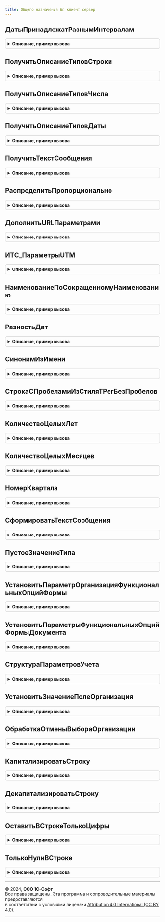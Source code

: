 ```yaml
---
title: Общего назначения бп клиент сервер
---
```



## ДатыПринадлежатРазнымИнтервалам
<details style="margin: 1em 0; padding: 0.5em; border: 1px solid #ccc; border-radius: 6px;">

<summary style="font-weight: bold; cursor: pointer;">Описание, пример вызова</summary>

```bsl
// Функция проверяет, что две переданные даты находятся между разными элементами
// упорядоченного массива.
//
// Параметры:
//	Дата1 - Дата - Первая проверяемая дата.
//  Дата2 - Дата - Вторая проверяемая дата.
//	ИнтервалДат - Массив - Упорядоченный массив дат, каждый элемент которого определяет
//							новую границу интервала.
//
// Возвращаемое значение:
//	Булево - Истина, если даты принадлежат разным интервалам.
//
Функция ДатыПринадлежатРазнымИнтервалам(Знач Дата1, Знач Дата2, ИнтервалДат) Экспорт
```

Пример вызова
```bsl
Результат = ОбщегоНазначенияБПКлиентСервер.ДатыПринадлежатРазнымИнтервалам(Дата1, Дата2, ИнтервалДат) 
```
</details>

## ПолучитьОписаниеТиповСтроки
<details style="margin: 1em 0; padding: 0.5em; border: 1px solid #ccc; border-radius: 6px;">

<summary style="font-weight: bold; cursor: pointer;">Описание, пример вызова</summary>

```bsl

// Устарела. Следует использовать ОбщегоНазначения.ОписаниеТипаСтрока
// Служебная функция, предназначенная для получения описания типов строки, заданной длины.
//
// Параметры:
//  ДлинаСтроки - число, длина строки.
//
// Возвращаемое значение:
//  ОписаниеТипов - для строки указанной длины.
//
Функция ПолучитьОписаниеТиповСтроки(ДлинаСтроки) Экспорт
```

Пример вызова
```bsl
Результат = ОбщегоНазначенияБПКлиентСервер.ПолучитьОписаниеТиповСтроки(ДлинаСтроки) 
```
</details>

## ПолучитьОписаниеТиповЧисла
<details style="margin: 1em 0; padding: 0.5em; border: 1px solid #ccc; border-radius: 6px;">

<summary style="font-weight: bold; cursor: pointer;">Описание, пример вызова</summary>

```bsl

// Устарела. Следует использовать ОбщегоНазначения.ОписаниеТипаЧисло.
// Служебная функция, предназначенная для получения описания типов числа, заданной разрядности.
//
// Параметры:
//  Разрядность 			- число, разряд числа.
//  РазрядностьДробнойЧасти - число, разряд дробной части.
//  ЗнакЧисла				- ДопустимыйЗнак, знак числа.
//
// Возвращаемое значение:
//  ОписаниеТипов - для числа указанной разрядности.
//
Функция ПолучитьОписаниеТиповЧисла(Разрядность, РазрядностьДробнойЧасти = 0, ЗнакЧисла = Неопределено) Экспорт
```

Пример вызова
```bsl
Результат = ОбщегоНазначенияБПКлиентСервер.ПолучитьОписаниеТиповЧисла(Разрядность, РазрядностьДробнойЧасти, ЗнакЧисла);
```
</details>

## ПолучитьОписаниеТиповДаты
<details style="margin: 1em 0; padding: 0.5em; border: 1px solid #ccc; border-radius: 6px;">

<summary style="font-weight: bold; cursor: pointer;">Описание, пример вызова</summary>

```bsl

// Устарела. Следует использовать ОбщегоНазначения.ОписаниеТипаДата.
// Служебная функция, предназначенная для получения описания типов даты.
//
// Параметры:
//  ЧастиДаты - системное перечисление ЧастиДаты.
//
// Возвращаемое значение:
//	ОписаниеТипов - Описание типов даты.
//
Функция ПолучитьОписаниеТиповДаты(ЧастиДаты) Экспорт
```

Пример вызова
```bsl
Результат = ОбщегоНазначенияБПКлиентСервер.ПолучитьОписаниеТиповДаты(ЧастиДаты) 
```
</details>

## ПолучитьТекстСообщения
<details style="margin: 1em 0; padding: 0.5em; border: 1px solid #ccc; border-radius: 6px;">

<summary style="font-weight: bold; cursor: pointer;">Описание, пример вызова</summary>

```bsl

// Устарела. Следует использовать ОбщегоНазначенияКлиентСервер.ТекстОшибкиЗаполнения
// Формирует текст сообщения, подставляя значения
// параметров в шаблоны сообщений.
//
// Параметры
//  ВидПоля       - Строка - может принимать значения:
//                  Поле, Колонка, Список.
//  ВидСообщения  - Строка - может принимать значения:
//                  Заполнение, Корректность.
//  Параметр1     - Строка - имя поля.
//  Параметр2     - Строка - номер строки.
//  Параметр3     - Строка - имя списка.
//  Параметр4     - Строка - текст сообщения о некорректности заполнения.
//
// Возвращаемое значение:
//   Строка - Текст сообщения.
//
Функция ПолучитьТекстСообщения(ВидПоля = "Поле", ВидСообщения = "Заполнение", Экспорт
```

Пример вызова
```bsl
Результат = ОбщегоНазначенияБПКлиентСервер.ПолучитьТекстСообщения(ВидПоля, ВидСообщения, );
```
</details>

## РаспределитьПропорционально
<details style="margin: 1em 0; padding: 0.5em; border: 1px solid #ccc; border-radius: 6px;">

<summary style="font-weight: bold; cursor: pointer;">Описание, пример вызова</summary>

```bsl

//++ НЕ УТ

// Устарела. См. ОбщегоНазначенияКлиентСервер.РаспределитьСуммуПропорциональноКоэффициентам().
// Функция выполняет пропорциональное распределение суммы в соответствии
// с заданными коэффициентами распределения.
//
// Параметры:
//		ИсхСумма - Число - Распределяемая сумма.
//		МассивКоэф - Массив - Массив коэффициентов распределения.
//		Точность - Число - Точность округления при распределении. Необязателен.
//
//	Возвращаемое значение:
//		МассивСумм - Массив - Массив размерностью равный массиву коэффициентов, содержит
//			суммы в соответствии с весом коэффициента (из массива коэффициентов)
//          В случае если распределить не удалось (сумма = 0, кол-во коэф. = 0,
//          или суммарный вес коэф. = 0), тогда возвращается значение Неопределено.
//
Функция РаспределитьПропорционально(Знач ИсхСумма, МассивКоэф, Знач Точность = 2) Экспорт
```

Пример вызова
```bsl
Результат = ОбщегоНазначенияБПКлиентСервер.РаспределитьПропорционально(ИсхСумма, МассивКоэф, Точность);
```
</details>

## ДополнитьURLПараметрами
<details style="margin: 1em 0; padding: 0.5em; border: 1px solid #ccc; border-radius: 6px;">

<summary style="font-weight: bold; cursor: pointer;">Описание, пример вызова</summary>

```bsl

//-- НЕ УТ

// Дополняет URL параметрами (элемент query rfc 3986)
//
// Параметры:
//  URL          - Строка - URL без элементов query и fragment (без символов ? и #)
//  ПараметрыURL - Массив - имена и значения параметров в виде "key=value".
//                          Они будут включены в URL с разделителями &
//
// Возвращаемое значение:
//  Строка - дополненный URL
//
Функция ДополнитьURLПараметрами(URL, ПараметрыURL) Экспорт
```

Пример вызова
```bsl
Результат = ОбщегоНазначенияБПКлиентСервер.ДополнитьURLПараметрами(URL, ПараметрыURL) 
```
</details>

## ИТС_ПараметрыUTM
<details style="margin: 1em 0; padding: 0.5em; border: 1px solid #ccc; border-radius: 6px;">

<summary style="font-weight: bold; cursor: pointer;">Описание, пример вызова</summary>

```bsl

// Параметры UTM (Urchin Tracking Module) для материалов на its.1c.ru
//
// Возвращаемое значение:
//  Массив из Строка - каждый элемент - имя и значение параметра, разделенные символом "="
//
Функция ИТС_ПараметрыUTM() Экспорт
```

Пример вызова
```bsl
Результат = ОбщегоНазначенияБПКлиентСервер.ИТС_ПараметрыUTM() 
```
</details>

## НаименованиеПоСокращенномуНаименованию
<details style="margin: 1em 0; padding: 0.5em; border: 1px solid #ccc; border-radius: 6px;">

<summary style="font-weight: bold; cursor: pointer;">Описание, пример вызова</summary>

```bsl

// Возвращает наименование организации по сокращенному.
//
// Параметры:
//   СокращенноеНаименование - Строка - Сокращенное наименование организации.
//
// Возвращаемое значение:
//   Наименование - Строка - Наименование организации, полученное из сокращенного.
//
Функция НаименованиеПоСокращенномуНаименованию(СокращенноеНаименование) Экспорт
```

Пример вызова
```bsl
Результат = ОбщегоНазначенияБПКлиентСервер.НаименованиеПоСокращенномуНаименованию(СокращенноеНаименование) 
```
</details>

## РазностьДат
<details style="margin: 1em 0; padding: 0.5em; border: 1px solid #ccc; border-radius: 6px;">

<summary style="font-weight: bold; cursor: pointer;">Описание, пример вызова</summary>

```bsl

// Возвращает разницу между двумя датами.
// Аналогично функции языка запросов игнорирует младшие части дат,
// которые меньше, чем параметр Периодичность.
//
// Например:
//	РазностьДат('2019-12-31', '2020-01-01', Перечисления.Периодичность.Год) = 1
//	РазностьДат('2019-08-24', '2020-05-17', Перечисления.Периодичность.Месяц) = 9
//
// Параметры:
//   ДатаНачала - Дата - начальная дата периода
//   ДатаОкончания - Дата - конечная дата периода
//   Периодичность - ПеречислениеСсылка.Периодичность - вариант расчета разности дат.
//
// Возвращаемое значение:
//   Число - количество между двумя датами.
//
Функция РазностьДат(ДатаНачала, ДатаОкончания, Периодичность) Экспорт
```

Пример вызова
```bsl
Результат = ОбщегоНазначенияБПКлиентСервер.РазностьДат(ДатаНачала, ДатаОкончания, Периодичность) 
```
</details>

## СинонимИзИмени
<details style="margin: 1em 0; padding: 0.5em; border: 1px solid #ccc; border-radius: 6px;">

<summary style="font-weight: bold; cursor: pointer;">Описание, пример вызова</summary>

```bsl

// Возвращает синоним из имени реквизита объекта.
//
// Параметры:
//  ИмяРеквизита - Строка - имя реквизита объекта, строки-идентификаторы, разделенные точками
//                          (например: ОсновноеСредство.ГруппаОС, Номенклатура.Артикул).
//
// Возвращаемое значение:
//  Строка - синоним из имени реквизита объекта.
//
Функция СинонимИзИмени(ИмяРеквизита) Экспорт
```

Пример вызова
```bsl
Результат = ОбщегоНазначенияБПКлиентСервер.СинонимИзИмени(ИмяРеквизита) 
```
</details>

## СтрокаСПробеламиИзСтиляТРегБезПробелов
<details style="margin: 1em 0; padding: 0.5em; border: 1px solid #ccc; border-radius: 6px;">

<summary style="font-weight: bold; cursor: pointer;">Описание, пример вызова</summary>

```bsl

// Возвращает строку из слов, разделенных пробелами из строки в стиле ТРег без пробелов
// (когда несколько слов пишутся слитно без пробелов, при этом каждое слово пишется с прописной буквы).
//
// Параметры:
//  СтрокаВСтилеТРегБезПробелов   - Строка - строка в стиле ТРег без пробелов.
//  МассивАббревиатур             - Массив - массив из строк - аббревиатур, которые не преобразовываются.
//  ДекапитализироватьПервоеСлово - Булево - преобразовать первую букву первого слова строки в нижний
//                                           регистр, по-умолчанию - Ложь.
//
// Возвращаемое значение:
//  Строка - строка из слов, разделенных пробелами.
//
Функция СтрокаСПробеламиИзСтиляТРегБезПробелов(СтрокаВСтилеТРегБезПробелов, МассивАббревиатур, ДекапитализироватьПервоеСлово = Ложь) Экспорт
```

Пример вызова
```bsl
Результат = ОбщегоНазначенияБПКлиентСервер.СтрокаСПробеламиИзСтиляТРегБезПробелов(СтрокаВСтилеТРегБезПробелов, МассивАббревиатур, ДекапитализироватьПервоеСлово);
```
</details>

## КоличествоЦелыхЛет
<details style="margin: 1em 0; padding: 0.5em; border: 1px solid #ccc; border-radius: 6px;">

<summary style="font-weight: bold; cursor: pointer;">Описание, пример вызова</summary>

```bsl

// Возвращает количество полных (целых) лет между двумя датами.
//
// Например:
//	КоличествоЦелыхЛет('2019-12-31', '2020-01-01') = 0
//
// Параметры:
//   ДатаНачала - Дата - начальная дата периода
//   ДатаОкончания - Дата - конечная дата периода
//
// Возвращаемое значение:
//	Число - количество полных (целых) лет.
//
Функция КоличествоЦелыхЛет(ДатаНачала, ДатаОкончания) Экспорт
```

Пример вызова
```bsl
Результат = ОбщегоНазначенияБПКлиентСервер.КоличествоЦелыхЛет(ДатаНачала, ДатаОкончания) 
```
</details>

## КоличествоЦелыхМесяцев
<details style="margin: 1em 0; padding: 0.5em; border: 1px solid #ccc; border-radius: 6px;">

<summary style="font-weight: bold; cursor: pointer;">Описание, пример вызова</summary>

```bsl

// Возвращает количество полных (целых) месяцев между двумя датами.
//
// Например:
//	КоличествоЦелыхМесяцев('2019-08-24', '2020-05-17') = 8
//
// Параметры:
//   ДатаНачала - Дата - начальная дата периода
//   ДатаОкончания - Дата - конечная дата периода
//
// Возвращаемое значение:
//	Число - количество полных (целых) месяцев.
//
Функция КоличествоЦелыхМесяцев(ДатаНачала, ДатаОкончания) Экспорт
```

Пример вызова
```bsl
Результат = ОбщегоНазначенияБПКлиентСервер.КоличествоЦелыхМесяцев(ДатаНачала, ДатаОкончания) 
```
</details>

## НомерКвартала
<details style="margin: 1em 0; padding: 0.5em; border: 1px solid #ccc; border-radius: 6px;">

<summary style="font-weight: bold; cursor: pointer;">Описание, пример вызова</summary>

```bsl

// Возвращает номер квартала, которому принадлежит переданная дата.
//
// Параметры:
//   Дата - Дата - дата, для которой необходимо вычислить номер квартала
//
// Возвращаемое значение:
//   Число - номер квартала
//
Функция НомерКвартала(Дата) Экспорт
```

Пример вызова
```bsl
Результат = ОбщегоНазначенияБПКлиентСервер.НомерКвартала(Дата) 
```
</details>

## СформироватьТекстСообщения
<details style="margin: 1em 0; padding: 0.5em; border: 1px solid #ccc; border-radius: 6px;">

<summary style="font-weight: bold; cursor: pointer;">Описание, пример вызова</summary>

```bsl

//++ НЕ УТ

// Функция убирает из текста сообщения служебную информацию.
//
// Параметры:
//  ТекстСообщения - Строка - Исходный текст сообщения.
//
// Возвращаемое значение:
//   Строка - Текст сообщения без служебной информации.
//
Функция СформироватьТекстСообщения(Знач ТекстСообщения) Экспорт
```

Пример вызова
```bsl
Результат = ОбщегоНазначенияБПКлиентСервер.СформироватьТекстСообщения(ТекстСообщения) 
```
</details>

## ПустоеЗначениеТипа
<details style="margin: 1em 0; padding: 0.5em; border: 1px solid #ccc; border-radius: 6px;">

<summary style="font-weight: bold; cursor: pointer;">Описание, пример вызова</summary>

```bsl

////////////////////////////////////////////////////////////////////////////////
// МАТЕМАТИКА

// Предназначена для получения пустого значения заданного типа:
//	примитивного, или ссылочного.
//
// Параметры:
//	ЗаданныйТип - Тип - Тип, пустое значение которого нужно получить.
//
// Возвращаемое значение:
//	Произвольный - Пустое значение указанного типа.
//
Функция ПустоеЗначениеТипа(ЗаданныйТип) Экспорт
```

Пример вызова
```bsl
Результат = ОбщегоНазначенияБПКлиентСервер.ПустоеЗначениеТипа(ЗаданныйТип) 
```
</details>

## УстановитьПараметрОрганизацияФункциональныхОпцийФормы
<details style="margin: 1em 0; padding: 0.5em; border: 1px solid #ccc; border-radius: 6px;">

<summary style="font-weight: bold; cursor: pointer;">Описание, пример вызова</summary>

```bsl

////////////////////////////////////////////////////////////////////////////////
// ПРОЦЕДУРЫ И ФУНКЦИИ РАБОТЫ С ФУНКЦИОНАЛЬНЫМИ ОПЦИЯМИ

// Процедура устанавливает функциональные опции формы.
//
// Параметры:
//	Форма - ФормаКлиентскогоПриложения - Форма, в которой требуется установить функциональные опции.
//	Организация - СправочникСсылка.Организации - Ссылка на организацию.
//	Период - Дата - Дата установки периодических опций.
//
Процедура УстановитьПараметрОрганизацияФункциональныхОпцийФормы(Форма, Организация, Период = Неопределено) Экспорт
```

Пример вызова
```bsl
ОбщегоНазначенияБПКлиентСервер.УстановитьПараметрОрганизацияФункциональныхОпцийФормы(Форма, Организация, Период);
```
</details>

## УстановитьПараметрыФункциональныхОпцийФормыДокумента
<details style="margin: 1em 0; padding: 0.5em; border: 1px solid #ccc; border-radius: 6px;">

<summary style="font-weight: bold; cursor: pointer;">Описание, пример вызова</summary>

```bsl

// Процедура устанавливает функциональные опции формы документа.
//
// Параметры:
//	Форма - ФормаКлиентскогоПриложения - Форма, в которой требуется установить функциональные опции.
//
Процедура УстановитьПараметрыФункциональныхОпцийФормыДокумента(Форма) Экспорт
```

Пример вызова
```bsl
ОбщегоНазначенияБПКлиентСервер.УстановитьПараметрыФункциональныхОпцийФормыДокумента(Форма) 
```
</details>

## СтруктураПараметровУчета
<details style="margin: 1em 0; padding: 0.5em; border: 1px solid #ccc; border-radius: 6px;">

<summary style="font-weight: bold; cursor: pointer;">Описание, пример вызова</summary>

```bsl

// Функция возвращает новую структуру параметров учета.
//
// Возвращаемое значение:
//	Структура - Новая структура параметров учета.
//
Функция СтруктураПараметровУчета() Экспорт
```

Пример вызова
```bsl
Результат = ОбщегоНазначенияБПКлиентСервер.СтруктураПараметровУчета() 
```
</details>

## УстановитьЗначениеПолеОрганизация
<details style="margin: 1em 0; padding: 0.5em; border: 1px solid #ccc; border-radius: 6px;">

<summary style="font-weight: bold; cursor: pointer;">Описание, пример вызова</summary>

```bsl

//-- НЕ УТ

////////////////////////////////////////////////////////////////////////////////
// ПРОГРАММНЫЙ ИНТЕРФЕЙС ПОЛЯ ВЫБОРА ОРГАНИЗАЦИИ С ОБОСОБЛЕННЫМИ ПОДРАЗДЕЛЕНИЯМИ
//

// Устанавливает значение поля организации.
//
// Параметры:
//	ПолеОрганизация - РеквизитФормы - Реквизит формы, в котором нужно установить значение.
//	Организация - СправочникСсылка.Организации - Организация, для которой нужно установить реквизит.
//	ВключатьОбособленныеПодразделения - Булево - Признак, что нужно включать обособленные подразделения.
//
Процедура УстановитьЗначениеПолеОрганизация(ПолеОрганизация, Организация, ВключатьОбособленныеПодразделения) Экспорт
```

Пример вызова
```bsl
ОбщегоНазначенияБПКлиентСервер.УстановитьЗначениеПолеОрганизация(ПолеОрганизация, Организация, ВключатьОбособленныеПодразделения) 
```
</details>

## ОбработкаОтменыВыбораОрганизации
<details style="margin: 1em 0; padding: 0.5em; border: 1px solid #ccc; border-radius: 6px;">

<summary style="font-weight: bold; cursor: pointer;">Описание, пример вызова</summary>

```bsl

// Устанавливает значения выбранных реквизитов при отказе от выбора значения (выборе пустого значения).
//
// Параметры:
//	ПолеОрганизация - РеквизитФормы - Реквизит формы, в котором нужно установить значение.
//	Организация - СправочникСсылка.Организации - Организация, для которой нужно установить реквизит.
//	ВключатьОбособленныеПодразделения - Булево - Признак, что нужно включать обособленные подразделения.
//
Процедура ОбработкаОтменыВыбораОрганизации(ПолеОрганизация, Организация, ВключатьОбособленныеПодразделения) Экспорт
```

Пример вызова
```bsl
ОбщегоНазначенияБПКлиентСервер.ОбработкаОтменыВыбораОрганизации(ПолеОрганизация, Организация, ВключатьОбособленныеПодразделения) 
```
</details>

## КапитализироватьСтроку
<details style="margin: 1em 0; padding: 0.5em; border: 1px solid #ccc; border-radius: 6px;">

<summary style="font-weight: bold; cursor: pointer;">Описание, пример вызова</summary>

```bsl

////////////////////////////////////////////////////////////////////////////////
// СТРОКОВЫЕ ФУНКЦИИ

// Капитализирует строку - приводит к принятому в полных предложениях написанию:
// первый символ в верхнем регистре, остальные - без изменения.
// Например:
//  "это тест"      -> "Это тест"
//  "тест Тьюринга" -> "Тест Тьюринга"
//  "/test.txt"     -> "/test.txt"
//
// Параметры:
//  ИсходнаяСтрока - Строка - строка, текст полного предложения.
//
// Возвращаемое значение:
//  Строка - капитализированная строка.
//
Функция КапитализироватьСтроку(ИсходнаяСтрока) Экспорт
```

Пример вызова
```bsl
Результат = ОбщегоНазначенияБПКлиентСервер.КапитализироватьСтроку(ИсходнаяСтрока) 
```
</details>

## ДекапитализироватьСтроку
<details style="margin: 1em 0; padding: 0.5em; border: 1px solid #ccc; border-radius: 6px;">

<summary style="font-weight: bold; cursor: pointer;">Описание, пример вызова</summary>

```bsl

// Декапитализирует строку - изменяет регистр первого символа с верхнего на нижний.
// первый символ в нижнем регистре, остальные - без изменения.
// Например:
//  "Это тест"      -> "это тест"
//  "тест Тьюринга" -> "тест Тьюринга"
//  "/test.txt"     -> "/test.txt"
//
// Параметры:
//  ИсходнаяСтрока - Строка - строка, текст полного предложения.
//
// Возвращаемое значение:
//  Строка - декапитализированная строка.
//
Функция ДекапитализироватьСтроку(ИсходнаяСтрока) Экспорт
```

Пример вызова
```bsl
Результат = ОбщегоНазначенияБПКлиентСервер.ДекапитализироватьСтроку(ИсходнаяСтрока) 
```
</details>

## ОставитьВСтрокеТолькоЦифры
<details style="margin: 1em 0; padding: 0.5em; border: 1px solid #ccc; border-radius: 6px;">

<summary style="font-weight: bold; cursor: pointer;">Описание, пример вызова</summary>

```bsl

// Функция возвращает строку, которая содержит только цифры из исходной строки.
//
// Параметры:
//	ИсходнаяСтрока - Строка - Исходная строка.
//
// Возвращаемое значение:
//	Строка - Строка, содержащая только цифры.
//
Функция ОставитьВСтрокеТолькоЦифры(ИсходнаяСтрока) Экспорт
```

Пример вызова
```bsl
Результат = ОбщегоНазначенияБПКлиентСервер.ОставитьВСтрокеТолькоЦифры(ИсходнаяСтрока) 
```
</details>

## ТолькоНулиВСтроке
<details style="margin: 1em 0; padding: 0.5em; border: 1px solid #ccc; border-radius: 6px;">

<summary style="font-weight: bold; cursor: pointer;">Описание, пример вызова</summary>

```bsl

// Функция возвращает истину, если в переданной строке содержатся одни нули.
//
// Параметры:
//	Строка - Строка - анализируемая строка.
//
// Возвращаемое значение:
//	Булево - Если, если в переданной строке есть только 0, в противном случае - ложь.
//
Функция ТолькоНулиВСтроке(Строка) Экспорт
```

Пример вызова
```bsl
Результат = ОбщегоНазначенияБПКлиентСервер.ТолькоНулиВСтроке(Строка) 
```
</details>

---

© 2024, **ООО 1С-Софт**  
Все права защищены. Эта программа и сопроводительные материалы предоставляются  
в соответствии с условиями лицензии [Attribution 4.0 International (CC BY 4.0)](https://creativecommons.org/licenses/by/4.0/legalcode).

---
